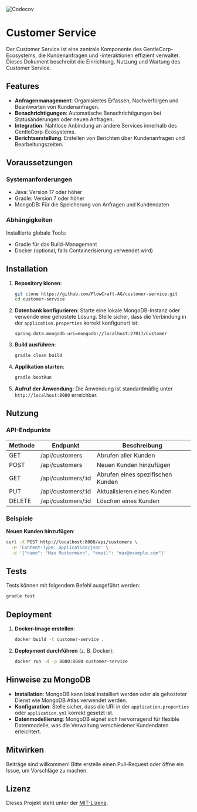 ![Codecov](https://codecov.io/gh/Gentlecorp-Systems/gentlecorp-customer-service/branch/main/graph/badge.svg)

# Customer Service

Der Customer Service ist eine zentrale Komponente des GentleCorp-Ecosystems, die Kundenanfragen und -interaktionen effizient verwaltet. Dieses Dokument beschreibt die Einrichtung, Nutzung und Wartung des Customer Service.

## Features

- **Anfragenmanagement**: Organisiertes Erfassen, Nachverfolgen und Beantworten von Kundenanfragen.
- **Benachrichtigungen**: Automatische Benachrichtigungen bei Statusänderungen oder neuen Anfragen.
- **Integration**: Nahtlose Anbindung an andere Services innerhalb des GentleCorp-Ecosystems.
- **Berichtserstellung**: Erstellen von Berichten über Kundenanfragen und Bearbeitungszeiten.

## Voraussetzungen

### Systemanforderungen

- Java: Version 17 oder höher
- Gradle: Version 7 oder höher
- MongoDB: Für die Speicherung von Anfragen und Kundendaten

### Abhängigkeiten

Installierte globale Tools:

- Gradle für das Build-Management
- Docker (optional, falls Containerisierung verwendet wird)

## Installation

1. **Repository klonen**:
   ```bash
   git clone https://github.com/FlowCraft-AG/customer-service.git
   cd customer-service
   ```

2. **Datenbank konfigurieren**:
   Starte eine lokale MongoDB-Instanz oder verwende eine gehostete Lösung. Stelle sicher, dass die Verbindung in der `application.properties` korrekt konfiguriert ist:
   ```properties
   spring.data.mongodb.uri=mongodb://localhost:27017/Customer
   ```

3. **Build ausführen**:
   ```bash
   gradle clean build
   ```

4. **Applikation starten**:
   ```bash
   gradle bootRun
   ```

5. **Aufruf der Anwendung**:
   Die Anwendung ist standardmäßig unter `http://localhost:8080` erreichbar.

## Nutzung

### API-Endpunkte

| Methode | Endpunkt          | Beschreibung                   |
|---------|-------------------|---------------------------------|
| GET     | /api/customers    | Abrufen aller Kunden           |
| POST    | /api/customers    | Neuen Kunden hinzufügen        |
| GET     | /api/customers/:id| Abrufen eines spezifischen Kunden |
| PUT     | /api/customers/:id| Aktualisieren eines Kunden      |
| DELETE  | /api/customers/:id| Löschen eines Kunden            |

### Beispiele

**Neuen Kunden hinzufügen**:
```bash
curl -X POST http://localhost:8080/api/customers \
  -H 'Content-Type: application/json' \
  -d '{"name": "Max Mustermann", "email": "max@example.com"}'
```

## Tests

Tests können mit folgendem Befehl ausgeführt werden:
```bash
gradle test
```

## Deployment

1. **Docker-Image erstellen**:
   ```bash
   docker build -t customer-service .
   ```

2. **Deployment durchführen** (z. B. Docker):
   ```bash
   docker run -d -p 8080:8080 customer-service
   ```

## Hinweise zu MongoDB

- **Installation**: MongoDB kann lokal installiert werden oder als gehosteter Dienst wie MongoDB Atlas verwendet werden.
- **Konfiguration**: Stelle sicher, dass die URI in der `application.properties` oder `application.yml` korrekt gesetzt ist.
- **Datenmodellierung**: MongoDB eignet sich hervorragend für flexible Datenmodelle, was die Verwaltung verschiedener Kundendaten erleichtert.

## Mitwirken

Beiträge sind willkommen! Bitte erstelle einen Pull-Request oder öffne ein Issue, um Vorschläge zu machen.

## Lizenz

Dieses Projekt steht unter der [MIT-Lizenz](LICENSE).

